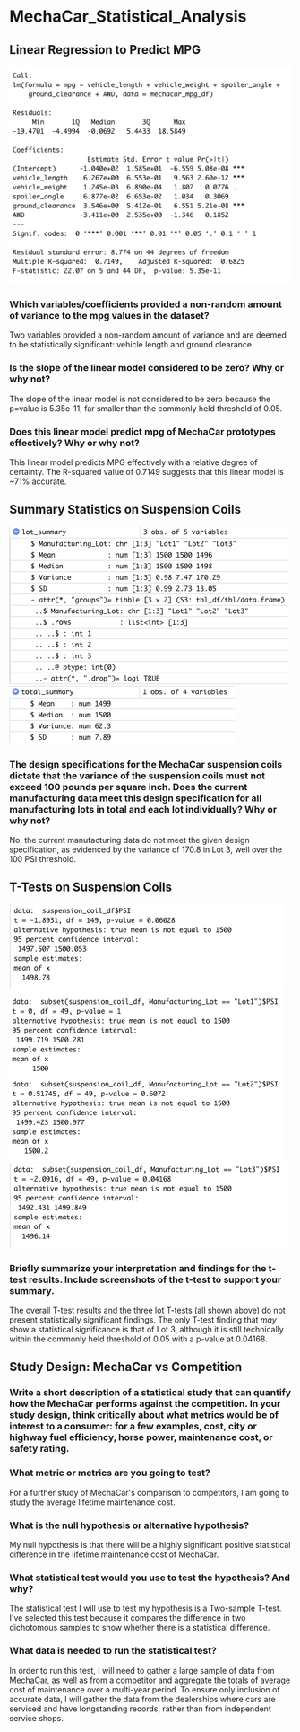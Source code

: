 # MechaCar_Statistical_Analysis

## Linear Regression to Predict MPG
![](https://github.com/aaronwolfeaaron/MechaCar_Statistical_Analysis/blob/main/Screen%20Shot%202022-03-21%20at%202.22.05%20PM.png)

### Which variables/coefficients provided a non-random amount of variance to the mpg values in the dataset?
Two variables provided a non-random amount of variance and are deemed to be statistically significant: vehicle length and ground clearance.

### Is the slope of the linear model considered to be zero? Why or why not?
The slope of the linear model is not considered to be zero because the p=value is 5.35e-11, far smaller than the commonly held threshold of 0.05.

### Does this linear model predict mpg of MechaCar prototypes effectively? Why or why not?
This linear model predicts MPG effectively with a relative degree of certainty. The R-squared value of 0.7149 suggests that this linear model is ~71% accurate.

## Summary Statistics on Suspension Coils
![](https://github.com/aaronwolfeaaron/MechaCar_Statistical_Analysis/blob/main/Screen%20Shot%202022-03-21%20at%202.43.12%20PM.png)
![](https://github.com/aaronwolfeaaron/MechaCar_Statistical_Analysis/blob/main/Screen%20Shot%202022-03-21%20at%202.43.28%20PM.png)

### The design specifications for the MechaCar suspension coils dictate that the variance of the suspension coils must not exceed 100 pounds per square inch. Does the current manufacturing data meet this design specification for all manufacturing lots in total and each lot individually? Why or why not?
No, the current manufacturing data do not meet the given design specification, as evidenced by the variance of 170.8 in Lot 3, well over the 100 PSI threshold.

## T-Tests on Suspension Coils
![](https://github.com/aaronwolfeaaron/MechaCar_Statistical_Analysis/blob/main/Screen%20Shot%202022-03-21%20at%202.55.22%20PM.png)
![](https://github.com/aaronwolfeaaron/MechaCar_Statistical_Analysis/blob/main/Screen%20Shot%202022-03-21%20at%202.55.35%20PM.png)
![](https://github.com/aaronwolfeaaron/MechaCar_Statistical_Analysis/blob/main/Screen%20Shot%202022-03-21%20at%202.55.45%20PM.png)
![](https://github.com/aaronwolfeaaron/MechaCar_Statistical_Analysis/blob/main/Screen%20Shot%202022-03-21%20at%202.55.53%20PM.png)

### Briefly summarize your interpretation and findings for the t-test results. Include screenshots of the t-test to support your summary.
The overall T-test results and the three lot T-tests (all shown above) do not present statistically significant findings. The only T-test finding that *may* show a statistical significance is that of Lot 3, although it is still technically within the commonly held threshold of 0.05 with a p-value at 0.04168.

## Study Design: MechaCar vs Competition

### Write a short description of a statistical study that can quantify how the MechaCar performs against the competition. In your study design, think critically about what metrics would be of interest to a consumer: for a few examples, cost, city or highway fuel efficiency, horse power, maintenance cost, or safety rating.

### What metric or metrics are you going to test?
For a further study of MechaCar's comparison to competitors, I am going to study the average lifetime maintenance cost.

### What is the null hypothesis or alternative hypothesis?
My null hypothesis is that there will be a highly significant positive statistical difference in the lifetime maintenance cost of MechaCar.

### What statistical test would you use to test the hypothesis? And why?
The statistical test I will use to test my hypothesis is a Two-sample T-test. I've selected this test because it compares the difference in two dichotomous samples to show whether there is a statistical difference. 

### What data is needed to run the statistical test?
In order to run this test, I will need to gather a large sample of data from MechaCar, as well as from a competitor and aggregate the totals of average cost of maintenance over a multi-year period. To ensure only inclusion of accurate data, I will gather the data from the dealerships where cars are serviced and have longstanding records, rather than from independent service shops.
